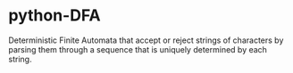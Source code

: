 # python-DFA
Deterministic Finite Automata that accept or reject strings of characters by parsing them through a sequence that is uniquely determined by each string.
